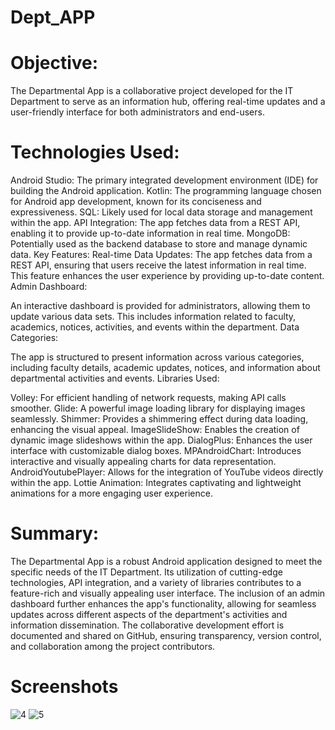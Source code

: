 # Dept_APP

# Objective:
The Departmental App is a collaborative project developed for the IT Department to serve as an information hub, offering real-time updates and a user-friendly interface for both administrators and end-users.

# Technologies Used:

Android Studio: The primary integrated development environment (IDE) for building the Android application.
Kotlin: The programming language chosen for Android app development, known for its conciseness and expressiveness.
SQL: Likely used for local data storage and management within the app.
API Integration: The app fetches data from a REST API, enabling it to provide up-to-date information in real time.
MongoDB: Potentially used as the backend database to store and manage dynamic data.
Key Features:
Real-time Data Updates:
The app fetches data from a REST API, ensuring that users receive the latest information in real time. This feature enhances the user experience by providing up-to-date content.
Admin Dashboard:

An interactive dashboard is provided for administrators, allowing them to update various data sets. This includes information related to faculty, academics, notices, activities, and events within the department.
Data Categories:

The app is structured to present information across various categories, including faculty details, academic updates, notices, and information about departmental activities and events.
Libraries Used:

Volley: For efficient handling of network requests, making API calls smoother.
Glide: A powerful image loading library for displaying images seamlessly.
Shimmer: Provides a shimmering effect during data loading, enhancing the visual appeal.
ImageSlideShow: Enables the creation of dynamic image slideshows within the app.
DialogPlus: Enhances the user interface with customizable dialog boxes.
MPAndroidChart: Introduces interactive and visually appealing charts for data representation.
AndroidYoutubePlayer: Allows for the integration of YouTube videos directly within the app.
Lottie Animation: Integrates captivating and lightweight animations for a more engaging user experience.

# Summary:
The Departmental App is a robust Android application designed to meet the specific needs of the IT Department. Its utilization of cutting-edge technologies, API integration, and a variety of libraries contributes to a feature-rich and visually appealing user interface. The inclusion of an admin dashboard further enhances the app's functionality, allowing for seamless updates across different aspects of the department's activities and information dissemination. The collaborative development effort is documented and shared on GitHub, ensuring transparency, version control, and collaboration among the project contributors.

# Screenshots
![4](https://github.com/Chandan5224/Dept_APP/assets/86766647/8603a847-12c1-49c1-8791-8edb526a4298)
![5](https://github.com/Chandan5224/Dept_APP/assets/86766647/95533f30-9fa5-49da-b138-b89010895aad)
